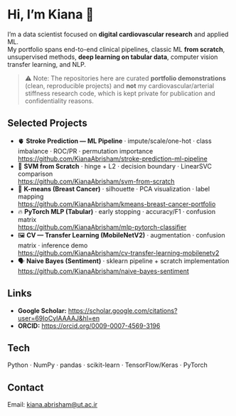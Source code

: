 # Hi, I’m Kiana 👋

I’m a data scientist focused on **digital cardiovascular research** and applied ML.  
My portfolio spans end-to-end clinical pipelines, classic ML **from scratch**, unsupervised methods, **deep learning on tabular data**, computer vision transfer learning, and NLP.

> ⚠️ Note: The repositories here are curated **portfolio demonstrations** (clean, reproducible projects) and **not** my cardiovascular/arterial stiffness research code, which is kept private for publication and confidentiality reasons.

## Selected Projects
- 🫀 **Stroke Prediction — ML Pipeline** · impute/scale/one-hot · class imbalance · ROC/PR · permutation importance  
  https://github.com/KianaAbrisham/stroke-prediction-ml-pipeline
- 📐 **SVM from Scratch** · hinge + L2 · decision boundary · LinearSVC comparison  
  https://github.com/KianaAbrisham/svm-from-scratch
- 🧩 **K-means (Breast Cancer)** · silhouette · PCA visualization · label mapping  
  https://github.com/KianaAbrisham/kmeans-breast-cancer-portfolio
- 🔥 **PyTorch MLP (Tabular)** · early stopping · accuracy/F1 · confusion matrix  
  https://github.com/KianaAbrisham/mlp-pytorch-classifier
- 🖼️ **CV — Transfer Learning (MobileNetV2)** · augmentation · confusion matrix · inference demo  
  https://github.com/KianaAbrisham/cv-transfer-learning-mobilenetv2
- 🗣️ **Naive Bayes (Sentiment)** · sklearn pipeline + scratch implementation  
  https://github.com/KianaAbrisham/naive-bayes-sentiment

## Links
- **Google Scholar:** https://scholar.google.com/citations?user=69IoCyIAAAAJ&hl=en  
- **ORCID:** https://orcid.org/0009-0007-4569-3196

## Tech
Python · NumPy · pandas · scikit-learn · TensorFlow/Keras · PyTorch  

## Contact
Email: kiana.abrisham@ut.ac.ir
